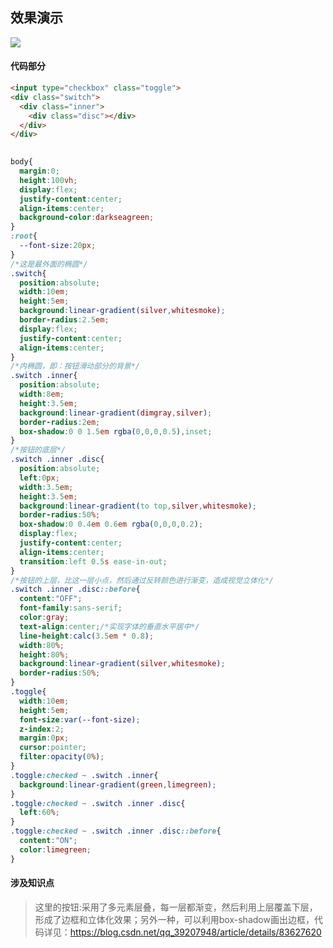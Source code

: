 ## 效果演示
![](https://github.com/SUNNERCMS/CSS-CSS3-Animation-effects/blob/master/animation-gif/4.%E6%BB%91%E5%8A%A8%E5%88%87%E6%8D%A2%E5%BC%80%E5%85%B3.gif)
#### 代码部分
```html
<input type="checkbox" class="toggle">
<div class="switch">
  <div class="inner">
    <div class="disc"></div>
  </div>
</div>
  
```
```CSS
body{
  margin:0;
  height:100vh;
  display:flex;
  justify-content:center;
  align-items:center;
  background-color:darkseagreen;
}
:root{
  --font-size:20px;
}
/*这是最外面的椭圆*/
.switch{
  position:absolute;
  width:10em;
  height:5em;
  background:linear-gradient(silver,whitesmoke);
  border-radius:2.5em;
  display:flex;
  justify-content:center;
  align-items:center;
}
/*内椭圆，即：按钮滑动部分的背景*/
.switch .inner{
  position:absolute;
  width:8em;
  height:3.5em;
  background:linear-gradient(dimgray,silver);
  border-radius:2em;
  box-shadow:0 0 1.5em rgba(0,0,0,0.5),inset;
}
/*按钮的底层*/
.switch .inner .disc{
  position:absolute;
  left:0px;
  width:3.5em;
  height:3.5em;
  background:linear-gradient(to top,silver,whitesmoke);
  border-radius:50%;
  box-shadow:0 0.4em 0.6em rgba(0,0,0,0.2);
  display:flex;
  justify-content:center;
  align-items:center;
  transition:left 0.5s ease-in-out;
}
/*按钮的上层，比这一层小点，然后通过反转颜色进行渐变，造成视觉立体化*/
.switch .inner .disc::before{
  content:"OFF";
  font-family:sans-serif;
  color:gray;
  text-align:center;/*实现字体的垂直水平居中*/
  line-height:calc(3.5em * 0.8);
  width:80%;
  height:80%;
  background:linear-gradient(silver,whitesmoke);
  border-radius:50%;
}
.toggle{
  width:10em;
  height:5em;
  font-size:var(--font-size);
  z-index:2;
  margin:0px;
  cursor:pointer;
  filter:opacity(0%);
}
.toggle:checked ~ .switch .inner{
  background:linear-gradient(green,limegreen);
}
.toggle:checked ~ .switch .inner .disc{
  left:60%;
}
.toggle:checked ~ .switch .inner .disc::before{
  content:"ON";
  color:limegreen;
}
```
#### 涉及知识点
> 这里的按钮:采用了多元素层叠，每一层都渐变，然后利用上层覆盖下层，形成了边框和立体化效果；另外一种，可以利用box-shadow画出边框，代码详见：https://blog.csdn.net/qq_39207948/article/details/83627620

